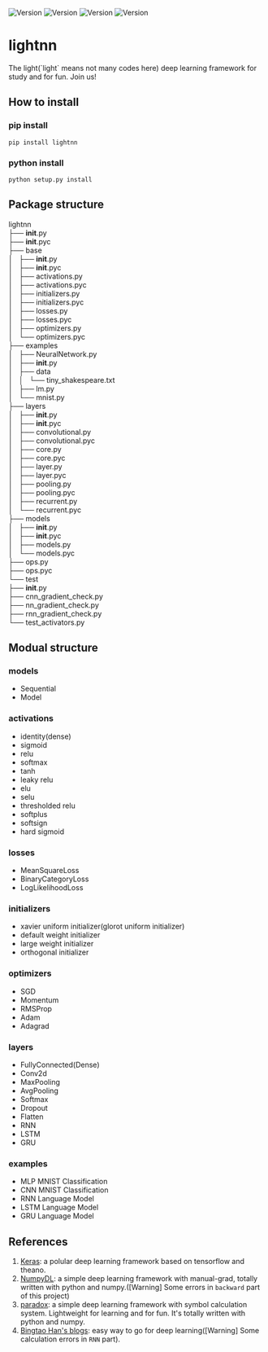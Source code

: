 ![Version](https://img.shields.io/badge/Version-0.0.5-blue.svg) ![Version](https://img.shields.io/badge/Python-2.7-green.svg) ![Version](https://img.shields.io/badge/Numpy-1.13.0-yellow.svg) ![Version](https://img.shields.io/badge/Linux-x.x.x-red.svg)

# lightnn
The light(\`light\` means not many codes here) deep learning framework for study and for fun. Join us!

## How to install

### pip install

`pip install lightnn`

### python install

`python setup.py install`

## Package structure

lightnn  
├── __init__.py  
├── __init__.pyc  
├── base  
│   ├── __init__.py  
│   ├── __init__.pyc  
│   ├── activations.py  
│   ├── activations.pyc  
│   ├── initializers.py  
│   ├── initializers.pyc  
│   ├── losses.py  
│   ├── losses.pyc  
│   ├── optimizers.py  
│   └── optimizers.pyc  
├── examples  
│   ├── NeuralNetwork.py  
│   ├── __init__.py  
│   ├── data  
│   │   └── tiny_shakespeare.txt  
│   ├── lm.py  
│   └── mnist.py  
├── layers  
│   ├── __init__.py  
│   ├── __init__.pyc  
│   ├── convolutional.py  
│   ├── convolutional.pyc  
│   ├── core.py  
│   ├── core.pyc  
│   ├── layer.py  
│   ├── layer.pyc  
│   ├── pooling.py  
│   ├── pooling.pyc  
│   ├── recurrent.py  
│   └── recurrent.pyc  
├── models  
│   ├── __init__.py  
│   ├── __init__.pyc  
│   ├── models.py  
│   └── models.pyc  
├── ops.py  
├── ops.pyc  
└── test  
    ├── __init__.py  
    ├── cnn_gradient_check.py  
    ├── nn_gradient_check.py  
    ├── rnn_gradient_check.py  
    └── test_activators.py   

## Modual structure

### models

* Sequential
* Model

### activations

* identity(dense)
* sigmoid
* relu
* softmax
* tanh
* leaky relu
* elu
* selu
* thresholded relu
* softplus
* softsign
* hard sigmoid

### losses

* MeanSquareLoss
* BinaryCategoryLoss
* LogLikelihoodLoss

### initializers

* xavier uniform initializer(glorot uniform initializer)
* default weight initializer
* large weight initializer
* orthogonal initializer

### optimizers

* SGD
* Momentum
* RMSProp
* Adam
* Adagrad

### layers

* FullyConnected(Dense)
* Conv2d
* MaxPooling
* AvgPooling
* Softmax
* Dropout
* Flatten
* RNN
* LSTM
* GRU

### examples

* MLP MNIST Classification
* CNN MNIST Classification
* RNN Language Model
* LSTM Language Model
* GRU Language Model


## References
1. [Keras](https://github.com/fchollet/keras): a polular deep learning framework based on tensorflow and theano.
2. [NumpyDL](https://github.com/oujago/NumpyDL): a simple deep learning framework with manual-grad, totally written with python and numpy.([Warning] Some errors in `backward` part of this project)
3. [paradox](https://github.com/ictxiangxin/paradox): a simple deep learning framework with symbol calculation system. Lightweight for learning and for fun. It's totally written with python and numpy.
4. [Bingtao Han's blogs](https://zybuluo.com/hanbingtao/): easy way to go for deep learning([Warning] Some calculation errors in `RNN` part).

